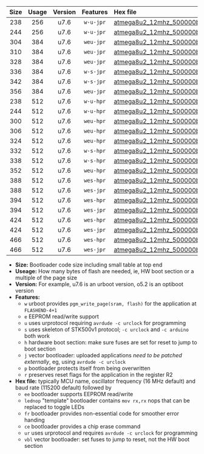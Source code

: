 |Size|Usage|Version|Features|Hex file|
|:-:|:-:|:-:|:-:|:--|
|238|256|u7.6|`w-u-jpr`|[atmega8u2_12mhz_500000bps_ur_vbl.hex](https://raw.githubusercontent.com/stefanrueger/urboot/main//atmega8u2_12mhz_500000bps_ur_vbl.hex)|
|244|256|u7.6|`w-u-jpr`|[atmega8u2_12mhz_500000bps_lednop_ur_vbl.hex](https://raw.githubusercontent.com/stefanrueger/urboot/main//atmega8u2_12mhz_500000bps_lednop_ur_vbl.hex)|
|304|384|u7.6|`weu-jpr`|[atmega8u2_12mhz_500000bps_ee_ur_vbl.hex](https://raw.githubusercontent.com/stefanrueger/urboot/main//atmega8u2_12mhz_500000bps_ee_ur_vbl.hex)|
|310|384|u7.6|`weu-jpr`|[atmega8u2_12mhz_500000bps_ee_lednop_ur_vbl.hex](https://raw.githubusercontent.com/stefanrueger/urboot/main//atmega8u2_12mhz_500000bps_ee_lednop_ur_vbl.hex)|
|328|384|u7.6|`weu-jpr`|[atmega8u2_12mhz_500000bps_ee_lednop_fr_ur_vbl.hex](https://raw.githubusercontent.com/stefanrueger/urboot/main//atmega8u2_12mhz_500000bps_ee_lednop_fr_ur_vbl.hex)|
|336|384|u7.6|`w-s-jpr`|[atmega8u2_12mhz_500000bps_vbl.hex](https://raw.githubusercontent.com/stefanrueger/urboot/main//atmega8u2_12mhz_500000bps_vbl.hex)|
|342|384|u7.6|`w-s-jpr`|[atmega8u2_12mhz_500000bps_lednop_vbl.hex](https://raw.githubusercontent.com/stefanrueger/urboot/main//atmega8u2_12mhz_500000bps_lednop_vbl.hex)|
|356|384|u7.6|`weu-jpr`|[atmega8u2_12mhz_500000bps_ee_lednop_fr_ce_ur_vbl.hex](https://raw.githubusercontent.com/stefanrueger/urboot/main//atmega8u2_12mhz_500000bps_ee_lednop_fr_ce_ur_vbl.hex)|
|238|512|u7.6|`w-u-hpr`|[atmega8u2_12mhz_500000bps_ur.hex](https://raw.githubusercontent.com/stefanrueger/urboot/main//atmega8u2_12mhz_500000bps_ur.hex)|
|244|512|u7.6|`w-u-hpr`|[atmega8u2_12mhz_500000bps_lednop_ur.hex](https://raw.githubusercontent.com/stefanrueger/urboot/main//atmega8u2_12mhz_500000bps_lednop_ur.hex)|
|300|512|u7.6|`weu-hpr`|[atmega8u2_12mhz_500000bps_ee_ur.hex](https://raw.githubusercontent.com/stefanrueger/urboot/main//atmega8u2_12mhz_500000bps_ee_ur.hex)|
|306|512|u7.6|`weu-hpr`|[atmega8u2_12mhz_500000bps_ee_lednop_ur.hex](https://raw.githubusercontent.com/stefanrueger/urboot/main//atmega8u2_12mhz_500000bps_ee_lednop_ur.hex)|
|324|512|u7.6|`weu-hpr`|[atmega8u2_12mhz_500000bps_ee_lednop_fr_ur.hex](https://raw.githubusercontent.com/stefanrueger/urboot/main//atmega8u2_12mhz_500000bps_ee_lednop_fr_ur.hex)|
|332|512|u7.6|`w-s-hpr`|[atmega8u2_12mhz_500000bps.hex](https://raw.githubusercontent.com/stefanrueger/urboot/main//atmega8u2_12mhz_500000bps.hex)|
|338|512|u7.6|`w-s-hpr`|[atmega8u2_12mhz_500000bps_lednop.hex](https://raw.githubusercontent.com/stefanrueger/urboot/main//atmega8u2_12mhz_500000bps_lednop.hex)|
|352|512|u7.6|`weu-hpr`|[atmega8u2_12mhz_500000bps_ee_lednop_fr_ce_ur.hex](https://raw.githubusercontent.com/stefanrueger/urboot/main//atmega8u2_12mhz_500000bps_ee_lednop_fr_ce_ur.hex)|
|388|512|u7.6|`wes-hpr`|[atmega8u2_12mhz_500000bps_ee.hex](https://raw.githubusercontent.com/stefanrueger/urboot/main//atmega8u2_12mhz_500000bps_ee.hex)|
|388|512|u7.6|`wes-jpr`|[atmega8u2_12mhz_500000bps_ee_vbl.hex](https://raw.githubusercontent.com/stefanrueger/urboot/main//atmega8u2_12mhz_500000bps_ee_vbl.hex)|
|394|512|u7.6|`wes-hpr`|[atmega8u2_12mhz_500000bps_ee_lednop.hex](https://raw.githubusercontent.com/stefanrueger/urboot/main//atmega8u2_12mhz_500000bps_ee_lednop.hex)|
|394|512|u7.6|`wes-jpr`|[atmega8u2_12mhz_500000bps_ee_lednop_vbl.hex](https://raw.githubusercontent.com/stefanrueger/urboot/main//atmega8u2_12mhz_500000bps_ee_lednop_vbl.hex)|
|424|512|u7.6|`wes-hpr`|[atmega8u2_12mhz_500000bps_ee_lednop_fr.hex](https://raw.githubusercontent.com/stefanrueger/urboot/main//atmega8u2_12mhz_500000bps_ee_lednop_fr.hex)|
|424|512|u7.6|`wes-jpr`|[atmega8u2_12mhz_500000bps_ee_lednop_fr_vbl.hex](https://raw.githubusercontent.com/stefanrueger/urboot/main//atmega8u2_12mhz_500000bps_ee_lednop_fr_vbl.hex)|
|466|512|u7.6|`wes-hpr`|[atmega8u2_12mhz_500000bps_ee_lednop_fr_ce.hex](https://raw.githubusercontent.com/stefanrueger/urboot/main//atmega8u2_12mhz_500000bps_ee_lednop_fr_ce.hex)|
|466|512|u7.6|`wes-jpr`|[atmega8u2_12mhz_500000bps_ee_lednop_fr_ce_vbl.hex](https://raw.githubusercontent.com/stefanrueger/urboot/main//atmega8u2_12mhz_500000bps_ee_lednop_fr_ce_vbl.hex)|

- **Size:** Bootloader code size including small table at top end
- **Useage:** How many bytes of flash are needed, ie, HW boot section or a multiple of the page size
- **Version:** For example, u7.6 is an urboot version, o5.2 is an optiboot version
- **Features:**
  + `w` urboot provides `pgm_write_page(sram, flash)` for the application at `FLASHEND-4+1`
  + `e` EEPROM read/write support
  + `u` uses urprotocol requiring `avrdude -c urclock` for programming
  + `s` uses skeleton of STK500v1 protocol; `-c urclock` and `-c arduino` both work
  + `h` hardware boot section: make sure fuses are set for reset to jump to boot section
  + `j` vector bootloader: uploaded applications *need to be patched externally*, eg, using `avrdude -c urclock`
  + `p` bootloader protects itself from being overwritten
  + `r` preserves reset flags for the application in the register R2
- **Hex file:** typically MCU name, oscillator frequency (16 MHz default) and baud rate (115200 default) followed by
  + `ee` bootloader supports EEPROM read/write
  + `lednop` "template" bootloader contains `mov rx,rx` nops that can be replaced to toggle LEDs
  + `fr` bootloader provides non-essential code for smoother error handing
  + `ce` bootloader provides a chip erase command
  + `ur` uses urprotocol and requires `avrdude -c urclock` for programming
  + `vbl` vector bootloader: set fuses to jump to reset, not the HW boot section
